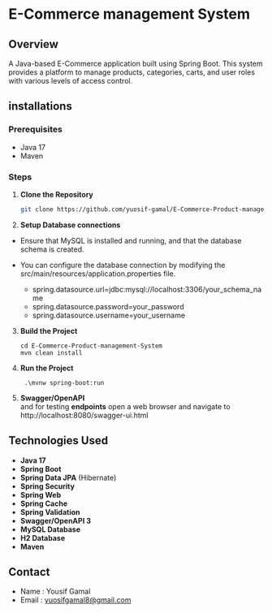 # E-Commerce management System
## Overview

A Java-based E-Commerce application built using Spring Boot. This system provides a platform to manage products, categories, carts, and user roles with various levels of access control.
## installations

### Prerequisites
* Java 17
* Maven

### Steps

1. **Clone the Repository**

   ```bash
   git clone https://github.com/yuosif-gamal/E-Commerce-Product-management-System.git

2. **Setup Database connections** </br>
* Ensure that MySQL is installed and running, and that the database schema is created.
* You can configure the database connection by modifying the src/main/resources/application.properties file. </br>

  * spring.datasource.url=jdbc:mysql://localhost:3306/your_schema_name
  * spring.datasource.password=your_password
  * spring.datasource.username=your_username
   
   
3. **Build the Project**
    ```
   cd E-Commerce-Product-management-System
   mvn clean install
4. **Run the Project**
   ```
    .\mvnw spring-boot:run

5. **Swagger/OpenAPI** </br>
   and for testing  **endpoints** open a web browser and navigate to http://localhost:8080/swagger-ui.html
## Technologies Used

- **Java 17**
- **Spring Boot**
- **Spring Data JPA** (Hibernate)
- **Spring Security**
- **Spring Web**
- **Spring Cache**
- **Spring Validation**
- **Swagger/OpenAPI 3**
- **MySQL Database**
- **H2 Database**
- **Maven**

## Contact
- Name : Yousif Gamal
- Email : yuosifgamal8@gmail.com